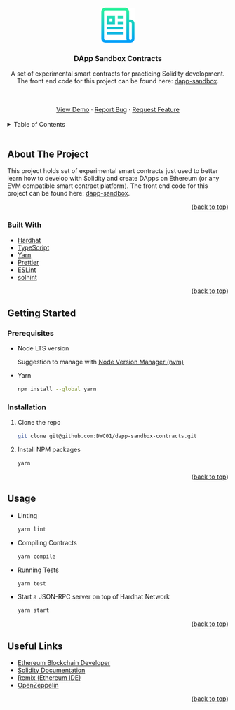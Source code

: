<!-- README copied from https://raw.githubusercontent.com/othneildrew/Best-README-Template/master/README.md -->

<!-- PROJECT LOGO -->
<br />
<div align="center">
  <a href="https://github.com/DWC01/dapp-sandbox-contracts">
    <img src="images/logo.png" alt="Logo" width="80" height="80">
  </a>

  <h3 align="center">DApp Sandbox Contracts</h3>

  <p align="center">
    A set of experimental smart contracts for practicing Solidity development. 
    <br/>
    The front end code for this project can be found here: 
    <a href="https://github.com/DWC01/dapp-sandbox" target="_blank" style="display: inline-block;">
      dapp-sandbox
    </a>.
  </p>

  </p>
  <br />
  <br />
  <a href="https://dappsandbox.io/" target="_blank">View Demo</a>
  ·
  <a href="https://github.com/DWC01/dapp-sandbox-contracts/issues" target="_blank">Report Bug</a>
  ·
  <a href="https://github.com/DWC01/dapp-sandbox-contracts/issues" target="_blank">Request Feature</a>
</div>

<!-- TABLE OF CONTENTS -->
<br/>
<details>
  <summary>Table of Contents</summary>
  <ol>
    <li>
      <a href="#about-the-project">About The Project</a>
      <ul>
        <li><a href="#built-with">Built With</a></li>
      </ul>
    </li>
    <li>
      <a href="#getting-started">Getting Started</a>
      <ul>
        <li><a href="#prerequisites">Prerequisites</a></li>
        <li><a href="#installation">Installation</a></li>
      </ul>
    </li>
    <li><a href="#usage">Usage</a></li>
    <li><a href="#useful-links">Useful Links</a></li>
  </ol>
</details>
<br/>

<!-- ABOUT THE PROJECT -->

## About The Project

This project holds set of experimental smart contracts just used to better learn how to develop with Solidity and create DApps on Ethereum (or any EVM compatible smart contract platform). The front end code for this project can be found here: [dapp-sandbox](https://github.com/DWC01/dapp-sandbox).

<p align="right">(<a href="#top">back to top</a>)</p>

### Built With

-   [Hardhat](https://hardhat.org/)
-   [TypeScript](https://www.typescriptlang.org/)
-   [Yarn](https://yarnpkg.com/)
-   [Prettier](https://prettier.io/)
-   [ESLint](https://eslint.org/)
-   [solhint](https://github.com/protofire/solhint)

<p align="right">(<a href="#top">back to top</a>)</p>

<!-- GETTING STARTED -->

## Getting Started

### Prerequisites

-   Node LTS version

    Suggestion to manage with [Node Version Manager (nvm)](https://github.com/nvm-sh/nvm)

-   Yarn
    ```sh
    npm install --global yarn
    ```

### Installation

1. Clone the repo
    ```sh
    git clone git@github.com:DWC01/dapp-sandbox-contracts.git
    ```
2. Install NPM packages
    ```sh
    yarn
    ```

<p align="right">(<a href="#top">back to top</a>)</p>

<!-- USAGE EXAMPLES -->

## Usage

-   Linting
    ```sh
    yarn lint
    ```
-   Compiling Contracts
    ```sh
    yarn compile
    ```
-   Running Tests
    ```sh
    yarn test
    ```
-   Start a JSON-RPC server on top of Hardhat Network
    ```sh
    yarn start
    ```

<p align="right">(<a href="#top">back to top</a>)</p>

<!-- USEFUL LINKS -->

## Useful Links

-   [Ethereum Blockchain Developer](https://ethereum-blockchain-developer.com/010-solidity-basics/03-integer-overflow-underflow/)
-   [Solidity Documentation](https://docs.soliditylang.org)
-   [Remix (Ethereum IDE)](https://remix.ethereum.org/)
-   [OpenZeppelin](https://openzeppelin.com/contracts/)

<p align="right">(<a href="#top">back to top</a>)</p>
